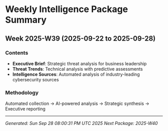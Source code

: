 # Weekly Intelligence Package Summary
## Week 2025-W39 (2025-09-22 to 2025-09-28)

### Contents
- **Executive Brief**: Strategic threat analysis for business leadership
- **Threat Trends**: Technical analysis with predictive assessments
- **Intelligence Sources**: Automated analysis of industry-leading cybersecurity sources

### Methodology  
Automated collection → AI-powered analysis → Strategic synthesis → Executive reporting

---
*Generated: Sun Sep 28 08:00:31 PM UTC 2025*
*Next Package: 2025-W40*
